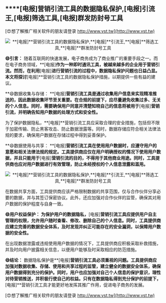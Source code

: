## ****[电报]**营销引流工具的数据隐私保护,**[电报]**引流王,**[电报]**筛选工具,**[电报]**群发防封号工具**

[😍想了解推广相关软件的朋友请登录 http://www.vst.tw](http://www.vst.tw)

 <center><img src="https://vst.tw/MP4/tuiguang/png/2.png" alt="**[电报]**营销引流工具的数据隐私保护,**[电报]**引流王,**[电报]**筛选工具,**[电报]**群发防封号工具"></center>

**😄引言：**
随着互联网的快速发展，电子商务成为了商业推广的重要手段之一。而在电子商务领域，**[电报]**作为一种即时通讯工具，被越来越多的企业用于营销引流。然而，在利用**[电报]**进行营销引流的过程中，数据隐私保护问题也日益凸显。本文将探讨**[电报]**营销引流工具的数据隐私保护措施，以期提供一些有益的建议。

**😄数据收集与存储： **[电报]**营销引流工具是通过收集用户信息来实现精准推送的，因此数据收集环节至关重要。在合规的前提下，应尽量避免收集过多、无关的个人信息。同时，需要确保用户同意并清楚知晓自己的信息将被用于**[电报]**营销引流，并明确告知用户数据的处理方式和安全性。**

为了保护数据隐私，**[电报]**营销引流工具应采取合理的安全措施，包括但不限于加密传输、防止黑客攻击、防止数据泄露等。同时，数据存储应符合相关法律法规的要求，确保用户数据在存储过程中得到妥善保护。

**😄数据使用与共享： **[电报]**营销引流工具在使用用户数据时，应遵守用户的意愿和相关法律法规的规定。工具提供商应仅在用户明确授权的情况下使用用户数据，并且只能用于**[电报]**营销引流的目的，不得用于其他商业用途。同时，工具提供商也应对用户数据进行有效管理，防止未经授权的个人信息泄露和滥用。**

 <center><img src="https://vst.tw/MP4/tuiguang/png/6.png" alt="**[电报]**营销引流工具的数据隐私保护,**[电报]**引流王,**[电报]**筛选工具,**[电报]**群发防封号工具"></center>

在数据共享方面，工具提供商应该严格限制数据的共享范围，仅与合作伙伴分享必要的数据，并与其签订保密协议。此外，还应加强对合作伙伴的监管，确保其对用户数据的保护程度与自身一致。

**😄用户权益保护： 为保护用户的数据隐私，**[电报]**营销引流工具应提供用户自主管理的权限，允许用户随时查看、修改、删除自己的个人信息。同时，工具提供商应建立完善的数据安全体系，及时发现并纠正可能存在的安全漏洞，以保障用户数据的安全性。**

在出现数据泄露或违规使用用户数据的情况下，工具提供商应积极采取补救措施，并及时向用户披露相关信息，以便用户能够及时采取相应的防范措施。

**😄结论：**
数据隐私保护是**[电报]**营销引流工具必须重视的问题。工具提供商应加强对数据收集、存储、使用和共享过程的监管，建立健全的数据安全体系，确保用户数据得到充分的保护。同时，用户也应加强对自己个人信息的保护意识，理性对待营销推送，并积极行使自己的权益。只有在数据隐私得到充分保护的前提下，**[电报]**营销引流工具才能更好地发挥其推广作用，促进电子商务的发展。

[😍想了解推广相关软件的朋友请登录 http://www.vst.tw](http://www.vst.tw)



